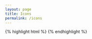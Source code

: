 ```yaml
---
layout: page
title: Icons
permalink: /icons
---
```

<div class="clearfix">
    <div class="icon-container tooltipped icon-container tooltipped-n" aria-label="icon-alert"><i class="icon icon-alert"></i></div>
    <div class="icon-container tooltipped icon-container tooltipped-n" aria-label="icon-arrow-down"><i class="icon icon-arrow-down"></i></div>
    <div class="icon-container tooltipped icon-container tooltipped-n" aria-label="icon-arrow-left"><i class="icon icon-arrow-left"></i></div>
    <div class="icon-container tooltipped icon-container tooltipped-n" aria-label="icon-arrow-right"><i class="icon icon-arrow-right"></i></div>
    <div class="icon-container tooltipped icon-container tooltipped-n" aria-label="icon-arrow-up"><i class="icon icon-arrow-up"></i></div>
    <div class="icon-container tooltipped icon-container tooltipped-n" aria-label="icon-arrow-small-down"><i class="icon icon-arrow-small-down"></i></div>
    <div class="icon-container tooltipped icon-container tooltipped-n" aria-label="icon-arrow-small-left"><i class="icon icon-arrow-small-left"></i></div>
    <div class="icon-container tooltipped icon-container tooltipped-n" aria-label="icon-arrow-small-right"><i class="icon icon-arrow-small-right"></i></div>
    <div class="icon-container tooltipped icon-container tooltipped-n" aria-label="icon-arrow-small-up"><i class="icon icon-arrow-small-up"></i></div>
    <div class="icon-container tooltipped icon-container tooltipped-n" aria-label="icon-beaker"><i class="icon icon-beaker"></i></div>
    <div class="icon-container tooltipped icon-container tooltipped-n" aria-label="icon-bell"><i class="icon icon-bell"></i></div>
    <div class="icon-container tooltipped icon-container tooltipped-n" aria-label="icon-bold"><i class="icon icon-bold"></i></div>
    <div class="icon-container tooltipped icon-container tooltipped-n" aria-label="icon-book"><i class="icon icon-book"></i></div>
    <div class="icon-container tooltipped icon-container tooltipped-n" aria-label="icon-bookmark"><i class="icon icon-bookmark"></i></div>
    <div class="icon-container tooltipped icon-container tooltipped-n" aria-label="icon-briefcase"><i class="icon icon-briefcase"></i></div>
    <div class="icon-container tooltipped icon-container tooltipped-n" aria-label="icon-broadcast"><i class="icon icon-broadcast"></i></div>
    <div class="icon-container tooltipped icon-container tooltipped-n" aria-label="icon-browser"><i class="icon icon-browser"></i></div>
    <div class="icon-container tooltipped icon-container tooltipped-n" aria-label="icon-bug"><i class="icon icon-bug"></i></div>
    <div class="icon-container tooltipped icon-container tooltipped-n" aria-label="icon-calendar"><i class="icon icon-calendar"></i></div>
    <div class="icon-container tooltipped icon-container tooltipped-n" aria-label="icon-check"><i class="icon icon-check"></i></div>
    <div class="icon-container tooltipped icon-container tooltipped-n" aria-label="icon-checklist"><i class="icon icon-checklist"></i></div>
    <div class="icon-container tooltipped icon-container tooltipped-n" aria-label="icon-chevron-down"><i class="icon icon-chevron-down"></i></div>
    <div class="icon-container tooltipped icon-container tooltipped-n" aria-label="icon-chevron-left"><i class="icon icon-chevron-left"></i></div>
    <div class="icon-container tooltipped icon-container tooltipped-n" aria-label="icon-chevron-right"><i class="icon icon-chevron-right"></i></div>
    <div class="icon-container tooltipped icon-container tooltipped-n" aria-label="icon-chevron-up"><i class="icon icon-chevron-up"></i></div>
    <div class="icon-container tooltipped icon-container tooltipped-n" aria-label="icon-circle-slash"><i class="icon icon-circle-slash"></i></div>
    <div class="icon-container tooltipped icon-container tooltipped-n" aria-label="icon-circuit-board"><i class="icon icon-circuit-board"></i></div>
    <div class="icon-container tooltipped icon-container tooltipped-n" aria-label="icon-clippy"><i class="icon icon-clippy"></i></div>
    <div class="icon-container tooltipped icon-container tooltipped-n" aria-label="icon-clock"><i class="icon icon-clock"></i></div>
    <div class="icon-container tooltipped icon-container tooltipped-n" aria-label="icon-cloud-download"><i class="icon icon-cloud-download"></i></div>
    <div class="icon-container tooltipped icon-container tooltipped-n" aria-label="icon-cloud-upload"><i class="icon icon-cloud-upload"></i></div>
    <div class="icon-container tooltipped icon-container tooltipped-n" aria-label="icon-code"><i class="icon icon-code"></i></div>
    <div class="icon-container tooltipped icon-container tooltipped-n" aria-label="icon-comment-discussion"><i class="icon icon-comment-discussion"></i></div>
    <div class="icon-container tooltipped icon-container tooltipped-n" aria-label="icon-comment"><i class="icon icon-comment"></i></div>
    <div class="icon-container tooltipped icon-container tooltipped-n" aria-label="icon-credit-card"><i class="icon icon-credit-card"></i></div>
    <div class="icon-container tooltipped icon-container tooltipped-n" aria-label="icon-dash"><i class="icon icon-dash"></i></div>
    <div class="icon-container tooltipped icon-container tooltipped-n" aria-label="icon-dashboard"><i class="icon icon-dashboard"></i></div>
    <div class="icon-container tooltipped icon-container tooltipped-n" aria-label="icon-database"><i class="icon icon-database"></i></div>
    <div class="icon-container tooltipped icon-container tooltipped-n" aria-label="icon-desktop-download"><i class="icon icon-desktop-download"></i></div>
    <div class="icon-container tooltipped icon-container tooltipped-n" aria-label="icon-device-camera-video"><i class="icon icon-device-camera-video"></i></div>
    <div class="icon-container tooltipped icon-container tooltipped-n" aria-label="icon-device-camera"><i class="icon icon-device-camera"></i></div>
    <div class="icon-container tooltipped icon-container tooltipped-n" aria-label="icon-device-desktop"><i class="icon icon-device-desktop"></i></div>
    <div class="icon-container tooltipped icon-container tooltipped-n" aria-label="icon-device-mobile"><i class="icon icon-device-mobile"></i></div>
    <div class="icon-container tooltipped icon-container tooltipped-n" aria-label="icon-diff-added"><i class="icon icon-diff-added"></i></div>
    <div class="icon-container tooltipped icon-container tooltipped-n" aria-label="icon-diff-ignored"><i class="icon icon-diff-ignored"></i></div>
    <div class="icon-container tooltipped icon-container tooltipped-n" aria-label="icon-diff-modified"><i class="icon icon-diff-modified"></i></div>
    <div class="icon-container tooltipped icon-container tooltipped-n" aria-label="icon-diff-removed"><i class="icon icon-diff-removed"></i></div>
    <div class="icon-container tooltipped icon-container tooltipped-n" aria-label="icon-diff-renamed"><i class="icon icon-diff-renamed"></i></div>
    <div class="icon-container tooltipped icon-container tooltipped-n" aria-label="icon-diff"><i class="icon icon-diff"></i></div>
    <div class="icon-container tooltipped icon-container tooltipped-n" aria-label="icon-ellipsis"><i class="icon icon-ellipsis"></i></div>
    <div class="icon-container tooltipped icon-container tooltipped-n" aria-label="icon-eye"><i class="icon icon-eye"></i></div>
    <div class="icon-container tooltipped icon-container tooltipped-n" aria-label="icon-file-binary"><i class="icon icon-file-binary"></i></div>
    <div class="icon-container tooltipped icon-container tooltipped-n" aria-label="icon-file-code"><i class="icon icon-file-code"></i></div>
    <div class="icon-container tooltipped icon-container tooltipped-n" aria-label="icon-file-directory"><i class="icon icon-file-directory"></i></div>
    <div class="icon-container tooltipped icon-container tooltipped-n" aria-label="icon-file-media"><i class="icon icon-file-media"></i></div>
    <div class="icon-container tooltipped icon-container tooltipped-n" aria-label="icon-file-pdf"><i class="icon icon-file-pdf"></i></div>
    <div class="icon-container tooltipped icon-container tooltipped-n" aria-label="icon-file-submodule"><i class="icon icon-file-submodule"></i></div>
    <div class="icon-container tooltipped icon-container tooltipped-n" aria-label="icon-file-symlink-directory"><i class="icon icon-file-symlink-directory"></i></div>
    <div class="icon-container tooltipped icon-container tooltipped-n" aria-label="icon-file-symlink-file"><i class="icon icon-file-symlink-file"></i></div>
    <div class="icon-container tooltipped icon-container tooltipped-n" aria-label="icon-file-text"><i class="icon icon-file-text"></i></div>
    <div class="icon-container tooltipped icon-container tooltipped-n" aria-label="icon-file-zip"><i class="icon icon-file-zip"></i></div>
    <div class="icon-container tooltipped icon-container tooltipped-n" aria-label="icon-flame"><i class="icon icon-flame"></i></div>
    <div class="icon-container tooltipped icon-container tooltipped-n" aria-label="icon-fold"><i class="icon icon-fold"></i></div>
    <div class="icon-container tooltipped icon-container tooltipped-n" aria-label="icon-gear"><i class="icon icon-gear"></i></div>
    <div class="icon-container tooltipped icon-container tooltipped-n" aria-label="icon-gift"><i class="icon icon-gift"></i></div>
    <div class="icon-container tooltipped icon-container tooltipped-n" aria-label="icon-gist-secret"><i class="icon icon-gist-secret"></i></div>
    <div class="icon-container tooltipped icon-container tooltipped-n" aria-label="icon-gist"><i class="icon icon-gist"></i></div>
    <div class="icon-container tooltipped icon-container tooltipped-n" aria-label="icon-git-branch"><i class="icon icon-git-branch"></i></div>
    <div class="icon-container tooltipped icon-container tooltipped-n" aria-label="icon-git-commit"><i class="icon icon-git-commit"></i></div>
    <div class="icon-container tooltipped icon-container tooltipped-n" aria-label="icon-git-compare"><i class="icon icon-git-compare"></i></div>
    <div class="icon-container tooltipped icon-container tooltipped-n" aria-label="icon-git-merge"><i class="icon icon-git-merge"></i></div>
    <div class="icon-container tooltipped icon-container tooltipped-n" aria-label="icon-git-pull-request"><i class="icon icon-git-pull-request"></i></div>
    <div class="icon-container tooltipped icon-container tooltipped-n" aria-label="icon-globe"><i class="icon icon-globe"></i></div>
    <div class="icon-container tooltipped icon-container tooltipped-n" aria-label="icon-graph"><i class="icon icon-graph"></i></div>
    <div class="icon-container tooltipped icon-container tooltipped-n" aria-label="icon-heart"><i class="icon icon-heart"></i></div>
    <div class="icon-container tooltipped icon-container tooltipped-n" aria-label="icon-history"><i class="icon icon-history"></i></div>
    <div class="icon-container tooltipped icon-container tooltipped-n" aria-label="icon-home"><i class="icon icon-home"></i></div>
    <div class="icon-container tooltipped icon-container tooltipped-n" aria-label="icon-horizontal-rule"><i class="icon icon-horizontal-rule"></i></div>
    <div class="icon-container tooltipped icon-container tooltipped-n" aria-label="icon-hubot"><i class="icon icon-hubot"></i></div>
    <div class="icon-container tooltipped icon-container tooltipped-n" aria-label="icon-inbox"><i class="icon icon-inbox"></i></div>
    <div class="icon-container tooltipped icon-container tooltipped-n" aria-label="icon-info"><i class="icon icon-info"></i></div>
    <div class="icon-container tooltipped icon-container tooltipped-n" aria-label="icon-issue-closed"><i class="icon icon-issue-closed"></i></div>
    <div class="icon-container tooltipped icon-container tooltipped-n" aria-label="icon-issue-opened"><i class="icon icon-issue-opened"></i></div>
    <div class="icon-container tooltipped icon-container tooltipped-n" aria-label="icon-issue-reopened"><i class="icon icon-issue-reopened"></i></div>
    <div class="icon-container tooltipped icon-container tooltipped-n" aria-label="icon-italic"><i class="icon icon-italic"></i></div>
    <div class="icon-container tooltipped icon-container tooltipped-n" aria-label="icon-jersey"><i class="icon icon-jersey"></i></div>
    <div class="icon-container tooltipped icon-container tooltipped-n" aria-label="icon-key"><i class="icon icon-key"></i></div>
    <div class="icon-container tooltipped icon-container tooltipped-n" aria-label="icon-keyboard"><i class="icon icon-keyboard"></i></div>
    <div class="icon-container tooltipped icon-container tooltipped-n" aria-label="icon-law"><i class="icon icon-law"></i></div>
    <div class="icon-container tooltipped icon-container tooltipped-n" aria-label="icon-light-bulb"><i class="icon icon-light-bulb"></i></div>
    <div class="icon-container tooltipped icon-container tooltipped-n" aria-label="icon-link-external"><i class="icon icon-link-external"></i></div>
    <div class="icon-container tooltipped icon-container tooltipped-n" aria-label="icon-link"><i class="icon icon-link"></i></div>
    <div class="icon-container tooltipped icon-container tooltipped-n" aria-label="icon-list-ordered"><i class="icon icon-list-ordered"></i></div>
    <div class="icon-container tooltipped icon-container tooltipped-n" aria-label="icon-list-unordered"><i class="icon icon-list-unordered"></i></div>
    <div class="icon-container tooltipped icon-container tooltipped-n" aria-label="icon-location"><i class="icon icon-location"></i></div>
    <div class="icon-container tooltipped icon-container tooltipped-n" aria-label="icon-lock"><i class="icon icon-lock"></i></div>
    <div class="icon-container tooltipped icon-container tooltipped-n" aria-label="icon-mail-read"><i class="icon icon-mail-read"></i></div>
    <div class="icon-container tooltipped icon-container tooltipped-n" aria-label="icon-mail-reply"><i class="icon icon-mail-reply"></i></div>
    <div class="icon-container tooltipped icon-container tooltipped-n" aria-label="icon-mail"><i class="icon icon-mail"></i></div>
    <div class="icon-container tooltipped icon-container tooltipped-n" aria-label="icon-markdown"><i class="icon icon-markdown"></i></div>
    <div class="icon-container tooltipped icon-container tooltipped-n" aria-label="icon-megaphone"><i class="icon icon-megaphone"></i></div>
    <div class="icon-container tooltipped icon-container tooltipped-n" aria-label="icon-mention"><i class="icon icon-mention"></i></div>
    <div class="icon-container tooltipped icon-container tooltipped-n" aria-label="icon-milestone"><i class="icon icon-milestone"></i></div>
    <div class="icon-container tooltipped icon-container tooltipped-n" aria-label="icon-mirror"><i class="icon icon-mirror"></i></div>
    <div class="icon-container tooltipped icon-container tooltipped-n" aria-label="icon-mortar-board"><i class="icon icon-mortar-board"></i></div>
    <div class="icon-container tooltipped icon-container tooltipped-n" aria-label="icon-mute"><i class="icon icon-mute"></i></div>
    <div class="icon-container tooltipped icon-container tooltipped-n" aria-label="icon-no-newline"><i class="icon icon-no-newline"></i></div>
    <div class="icon-container tooltipped icon-container tooltipped-n" aria-label="icon-organization"><i class="icon icon-organization"></i></div>
    <div class="icon-container tooltipped icon-container tooltipped-n" aria-label="icon-package"><i class="icon icon-package"></i></div>
    <div class="icon-container tooltipped icon-container tooltipped-n" aria-label="icon-paintcan"><i class="icon icon-paintcan"></i></div>
    <div class="icon-container tooltipped icon-container tooltipped-n" aria-label="icon-pencil"><i class="icon icon-pencil"></i></div>
    <div class="icon-container tooltipped icon-container tooltipped-n" aria-label="icon-person"><i class="icon icon-person"></i></div>
    <div class="icon-container tooltipped icon-container tooltipped-n" aria-label="icon-pin"><i class="icon icon-pin"></i></div>
    <div class="icon-container tooltipped icon-container tooltipped-n" aria-label="icon-plug"><i class="icon icon-plug"></i></div>
    <div class="icon-container tooltipped icon-container tooltipped-n" aria-label="icon-plus"><i class="icon icon-plus"></i></div>
    <div class="icon-container tooltipped icon-container tooltipped-n" aria-label="icon-primitive-dot"><i class="icon icon-primitive-dot"></i></div>
    <div class="icon-container tooltipped icon-container tooltipped-n" aria-label="icon-primitive-square"><i class="icon icon-primitive-square"></i></div>
    <div class="icon-container tooltipped icon-container tooltipped-n" aria-label="icon-pulse"><i class="icon icon-pulse"></i></div>
    <div class="icon-container tooltipped icon-container tooltipped-n" aria-label="icon-question"><i class="icon icon-question"></i></div>
    <div class="icon-container tooltipped icon-container tooltipped-n" aria-label="icon-quote"><i class="icon icon-quote"></i></div>
    <div class="icon-container tooltipped icon-container tooltipped-n" aria-label="icon-radio-tower"><i class="icon icon-radio-tower"></i></div>
    <div class="icon-container tooltipped icon-container tooltipped-n" aria-label="icon-repo-clone"><i class="icon icon-repo-clone"></i></div>
    <div class="icon-container tooltipped icon-container tooltipped-n" aria-label="icon-repo-force-push"><i class="icon icon-repo-force-push"></i></div>
    <div class="icon-container tooltipped icon-container tooltipped-n" aria-label="icon-repo-forked"><i class="icon icon-repo-forked"></i></div>
    <div class="icon-container tooltipped icon-container tooltipped-n" aria-label="icon-repo-pull"><i class="icon icon-repo-pull"></i></div>
    <div class="icon-container tooltipped icon-container tooltipped-n" aria-label="icon-repo-push"><i class="icon icon-repo-push"></i></div>
    <div class="icon-container tooltipped icon-container tooltipped-n" aria-label="icon-repo"><i class="icon icon-repo"></i></div>
    <div class="icon-container tooltipped icon-container tooltipped-n" aria-label="icon-rocket"><i class="icon icon-rocket"></i></div>
    <div class="icon-container tooltipped icon-container tooltipped-n" aria-label="icon-rss"><i class="icon icon-rss"></i></div>
    <div class="icon-container tooltipped icon-container tooltipped-n" aria-label="icon-ruby"><i class="icon icon-ruby"></i></div>
    <div class="icon-container tooltipped icon-container tooltipped-n" aria-label="icon-search"><i class="icon icon-search"></i></div>
    <div class="icon-container tooltipped icon-container tooltipped-n" aria-label="icon-server"><i class="icon icon-server"></i></div>
    <div class="icon-container tooltipped icon-container tooltipped-n" aria-label="icon-settings"><i class="icon icon-settings"></i></div>
    <div class="icon-container tooltipped icon-container tooltipped-n" aria-label="icon-shield"><i class="icon icon-shield"></i></div>
    <div class="icon-container tooltipped icon-container tooltipped-n" aria-label="icon-sign-in"><i class="icon icon-sign-in"></i></div>
    <div class="icon-container tooltipped icon-container tooltipped-n" aria-label="icon-sign-out"><i class="icon icon-sign-out"></i></div>
    <div class="icon-container tooltipped icon-container tooltipped-n" aria-label="icon-smiley"><i class="icon icon-smiley"></i></div>
    <div class="icon-container tooltipped icon-container tooltipped-n" aria-label="icon-squirrel"><i class="icon icon-squirrel"></i></div>
    <div class="icon-container tooltipped icon-container tooltipped-n" aria-label="icon-star"><i class="icon icon-star"></i></div>
    <div class="icon-container tooltipped icon-container tooltipped-n" aria-label="icon-stop"><i class="icon icon-stop"></i></div>
    <div class="icon-container tooltipped icon-container tooltipped-n" aria-label="icon-sync"><i class="icon icon-sync"></i></div>
    <div class="icon-container tooltipped icon-container tooltipped-n" aria-label="icon-tag"><i class="icon icon-tag"></i></div>
    <div class="icon-container tooltipped icon-container tooltipped-n" aria-label="icon-tasklist"><i class="icon icon-tasklist"></i></div>
    <div class="icon-container tooltipped icon-container tooltipped-n" aria-label="icon-telescope"><i class="icon icon-telescope"></i></div>
    <div class="icon-container tooltipped icon-container tooltipped-n" aria-label="icon-terminal"><i class="icon icon-terminal"></i></div>
    <div class="icon-container tooltipped icon-container tooltipped-n" aria-label="icon-text-size"><i class="icon icon-text-size"></i></div>
    <div class="icon-container tooltipped icon-container tooltipped-n" aria-label="icon-three-bars"><i class="icon icon-three-bars"></i></div>
    <div class="icon-container tooltipped icon-container tooltipped-n" aria-label="icon-thumbsdown"><i class="icon icon-thumbsdown"></i></div>
    <div class="icon-container tooltipped icon-container tooltipped-n" aria-label="icon-thumbsup"><i class="icon icon-thumbsup"></i></div>
    <div class="icon-container tooltipped icon-container tooltipped-n" aria-label="icon-tools"><i class="icon icon-tools"></i></div>
    <div class="icon-container tooltipped icon-container tooltipped-n" aria-label="icon-trashcan"><i class="icon icon-trashcan"></i></div>
    <div class="icon-container tooltipped icon-container tooltipped-n" aria-label="icon-triangle-down"><i class="icon icon-triangle-down"></i></div>
    <div class="icon-container tooltipped icon-container tooltipped-n" aria-label="icon-triangle-left"><i class="icon icon-triangle-left"></i></div>
    <div class="icon-container tooltipped icon-container tooltipped-n" aria-label="icon-triangle-right"><i class="icon icon-triangle-right"></i></div>
    <div class="icon-container tooltipped icon-container tooltipped-n" aria-label="icon-triangle-up"><i class="icon icon-triangle-up"></i></div>
    <div class="icon-container tooltipped icon-container tooltipped-n" aria-label="icon-unfold"><i class="icon icon-unfold"></i></div>
    <div class="icon-container tooltipped icon-container tooltipped-n" aria-label="icon-unmute"><i class="icon icon-unmute"></i></div>
    <div class="icon-container tooltipped icon-container tooltipped-n" aria-label="icon-unverified"><i class="icon icon-unverified"></i></div>
    <div class="icon-container tooltipped icon-container tooltipped-n" aria-label="icon-verified"><i class="icon icon-verified"></i></div>
    <div class="icon-container tooltipped icon-container tooltipped-n" aria-label="icon-versions"><i class="icon icon-versions"></i></div>
    <div class="icon-container tooltipped icon-container tooltipped-n" aria-label="icon-watch"><i class="icon icon-watch"></i></div>
    <div class="icon-container tooltipped icon-container tooltipped-n" aria-label="icon-x"><i class="icon icon-x"></i></div>
    <div class="icon-container tooltipped icon-container tooltipped-n" aria-label="icon-zap"><i class="icon icon-zap"></i></div>
</div>

{% highlight html %}
<i class="icon icon-{name}"></i>
{% endhighlight %}
